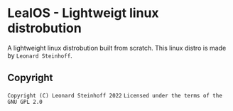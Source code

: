 LealOS - Lightweigt linux distrobution
============

A lightweight linux distrobution built from scratch.
This linux distro is made by ``Leonard Steinhoff``.

## Copyright
``Copyright (C) Leonard Steinhoff 2022``
``Licensed under the terms of the GNU GPL 2.0``
